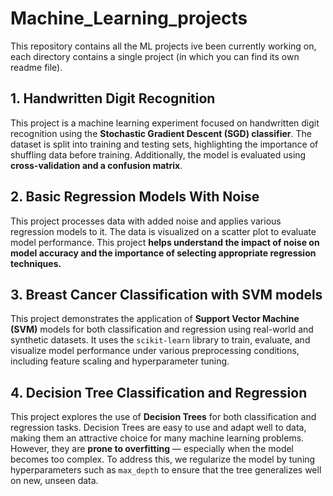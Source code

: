 # Machine_Learning_projects
This repository contains all the ML projects ive been currently working on, each directory contains a single project (in which you can find its own readme file).  

## 1. Handwritten Digit Recognition

This project is a machine learning experiment focused on handwritten digit recognition using the **Stochastic Gradient Descent (SGD) classifier**. The dataset is split into training and testing sets, highlighting the importance of shuffling data before training. Additionally, the model is evaluated using **cross-validation and a confusion matrix**.

## 2. Basic Regression Models With Noise

This project processes data with added noise and applies various regression models to it. The data is visualized on a scatter plot to evaluate model performance.
This project **helps understand the impact of noise on model accuracy and the importance of selecting appropriate regression techniques.**

## 3. Breast Cancer Classification with SVM models

This project demonstrates the application of **Support Vector Machine (SVM)** models for both classification and regression using real-world and synthetic datasets. It uses the `scikit-learn` library to train, evaluate, and visualize model performance under various preprocessing conditions, including feature scaling and hyperparameter tuning.

## 4. Decision Tree Classification and Regression
This project explores the use of **Decision Trees** for both classification and regression tasks. Decision Trees are easy to use and adapt well to data, making them an attractive choice for many machine learning problems. However, they are **prone to overfitting** — especially when the model becomes too complex. To address this, we regularize the model by tuning hyperparameters such as `max_depth` to ensure that the tree generalizes well on new, unseen data. 